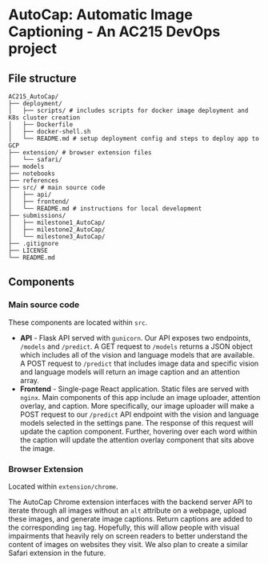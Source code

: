 # AutoCap: Automatic Image Captioning - An AC215 DevOps project

## File structure
```
AC215_AutoCap/
├── deployment/
│   ├── scripts/ # includes scripts for docker image deployment and K8s cluster creation
│   ├── Dockerfile
│   ├── docker-shell.sh
│   └── README.md # setup deployment config and steps to deploy app to GCP
├── extension/ # browser extension files
│   └── safari/
├── models
├── notebooks
├── references
├── src/ # main source code
│   ├── api/
│   ├── frontend/
│   └── README.md # instructions for local development
├── submissions/
│   ├── milestone1_AutoCap/
│   ├── milestone2_AutoCap/
│   └── milestone3_AutoCap/
├── .gitignore
├── LICENSE
└── README.md
```

## Components
### Main source code
These components are located within `src`.
- **API** - Flask API served with `gunicorn`. Our API exposes two endpoints, `/models` and `/predict`. A GET request to `/models` returns a JSON object which includes all of the vision and language models that are available. A POST request to `/predict` that includes image data and specific vision and language models will return an image caption and an attention array.
- **Frontend** - Single-page React application. Static files are served with `nginx`. Main components of this app include an image uploader, attention overlay, and caption. More specifically, our image uploader will make a POST request to our `/predict` API endpoint with the vision and language models selected in the settings pane. The response of this request will update the caption component. Further, hovering over each word within the caption will update the attention overlay component that sits above the image.

### Browser Extension
Located within `extension/chrome`.

The AutoCap Chrome extension interfaces with the backend server API to iterate through all images without an `alt` attribute on a webpage, upload these images, and generate image captions. Return captions are added to the corresponding `img` tag. Hopefully, this will allow people with visual impairments that heavily rely on screen readers to better understand the content of images on websites they visit. We also plan to create a similar Safari extension in the future.